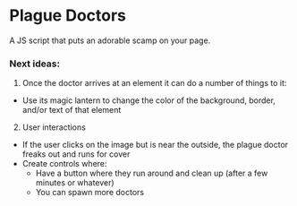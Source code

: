 # Plague Doctors

A JS script that puts an adorable scamp on your page.

### Next ideas:

1. Once the doctor arrives at an element it can do a number of things to it:

- Use its magic lantern to change the color of the background, border, and/or text of that element

2. User interactions

- If the user clicks on the image but is near the outside, the plague doctor freaks out and runs for cover
- Create controls where:
  - Have a button where they run around and clean up (after a few minutes or whatever)
  - You can spawn more doctors
